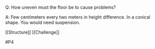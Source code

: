 Q: How uneven must the floor be to cause problems?

A: Few centimeters every two meters in height difference. In a conical shape. You would need suspension.

[[Structure]]
[[Challenge]]

#P4 